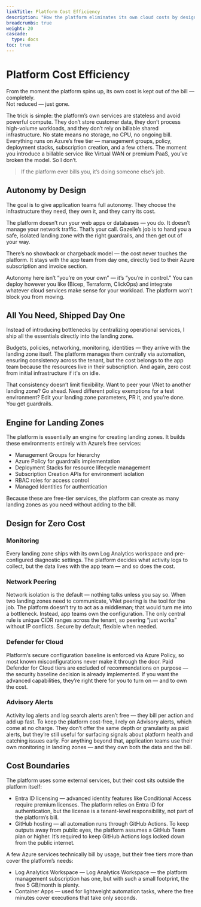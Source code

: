 ```yaml
---
linkTitle: Platform Cost Efficiency
description: "How the platform eliminates its own cloud costs by design, using Azure’s free governance services, and shifting all usage costs directly to application teams from day one"
breadcrumbs: true
weight: 20
cascade:
  type: docs
toc: true
---
```

# Platform Cost Efficiency

From the moment the platform spins up, its own cost is kept out of the bill — completely.  
Not reduced — just gone.

The trick is simple: the platform’s own services are stateless and avoid powerful compute. They don’t store customer data, they don’t process high-volume workloads, and they don’t rely on billable shared infrastructure. No state means no storage, no CPU, no ongoing bill. Everything runs on Azure’s free tier — management groups, policy, deployment stacks, subscription creation, and a few others. The moment you introduce a billable service like Virtual WAN or premium PaaS, you’ve broken the model. So I don’t.

> If the platform ever bills you, it’s doing someone else’s job.

## Autonomy by Design

The goal is to give application teams full autonomy. They choose the infrastructure they need, they own it, and they carry its cost.

The platform doesn’t run your web apps or databases — you do. It doesn’t manage your network traffic. That’s your call. Gazelle’s job is to hand you a safe, isolated landing zone with the right guardrails, and then get out of your way.

There’s no showback or chargeback model — the cost never touches the platform. It stays with the app team from day one, directly tied to their Azure subscription and invoice section.

Autonomy here isn’t “you’re on your own” — it’s “you’re in control.” You can deploy however you like (Bicep, Terraform, ClickOps) and integrate whatever cloud services make sense for your workload. The platform won’t block you from moving.

## All You Need, Shipped Day One

Instead of introducing bottlenecks by centralizing operational services, I ship all the essentials directly into the landing zone.

Budgets, policies, networking, monitoring, identities — they arrive with the landing zone itself. The platform manages them centrally via automation, ensuring consistency across the tenant, but the cost belongs to the app team because the resources live in their subscription. And again, zero cost from initial infrastructure if it's on idle.

That consistency doesn’t limit flexibility. Want to peer your VNet to another landing zone? Go ahead. Need different policy exemptions for a test environment? Edit your landing zone parameters, PR it, and you’re done. You get guardrails.

## Engine for Landing Zones

The platform is essentially an engine for creating landing zones. It builds these environments entirely with Azure’s free services:
- Management Groups for hierarchy
- Azure Policy for guardrails implementation
- Deployment Stacks for resource lifecycle management
- Subscription Creation APIs for environment isolation
- RBAC roles for access control
- Managed Identities for authentication

Because these are free-tier services, the platform can create as many landing zones as you need without adding to the bill.

## Design for Zero Cost
### Monitoring
Every landing zone ships with its own Log Analytics workspace and pre-configured diagnostic settings. The platform decides what activity logs to collect, but the data lives with the app team — and so does the cost.

### Network Peering
Network isolation is the default — nothing talks unless you say so. When two landing zones need to communicate, VNet peering is the tool for the job. The platform doesn’t try to act as a middleman; that would turn me into a bottleneck. Instead, app teams own the configuration. The only central rule is unique CIDR ranges across the tenant, so peering “just works” without IP conflicts. Secure by default, flexible when needed.

### Defender for Cloud
Platform’s secure configuration baseline is enforced via Azure Policy, so most known misconfigurations never make it through the door. Paid Defender for Cloud tiers are excluded of recommendations on purpose — the security baseline decision is already implemented. If you want the advanced capabilities, they’re right there for you to turn on — and to own the cost.

### Advisory Alerts
Activity log alerts and log search alerts aren’t free — they bill per action and add up fast. To keep the platform cost-free, I rely on Advisory alerts, which come at no charge. They don’t offer the same depth or granularity as paid alerts, but they’re still useful for surfacing signals about platform health and catching issues early. For anything beyond that, application teams use their own monitoring in landing zones — and they own both the data and the bill.

## Cost Boundaries

The platform uses some external services, but their cost sits outside the platform itself:

- Entra ID licensing — advanced identity features like Conditional Access require premium licenses. The platform relies on Entra ID for authentication, but the license is a tenant-level responsibility, not part of the platform’s bill.
- GitHub hosting — all automation runs through GitHub Actions. To keep outputs away from public eyes, the platform assumes a GitHub Team plan or higher. It’s required to keep GitHub Actions logs locked down from the public internet.

A few Azure services technically bill by usage, but their free tiers more than cover the platform’s needs:

- Log Analytics Workspace — Log Analytics Workspace — the platform management subscription has one, but with such a small footprint, the free 5 GB/month is plenty.
- Container Apps — used for lightweight automation tasks, where the free minutes cover executions that take only seconds.